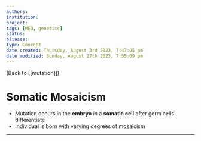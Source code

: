 ```yaml
---
authors: 
institution: 
project: 
tags: [MED, genetics]
status: 
aliases: 
type: Concept
date created: Thursday, August 3rd 2023, 7:47:05 pm
date modified: Sunday, August 27th 2023, 7:55:09 pm
---
```


(Back to [[mutation]])

# Somatic Mosaicism

- Mutation occurs in the **embryo** in a **somatic cell** after germ cells differentiate
- Individual is born with varying degrees of mosaicism

---
